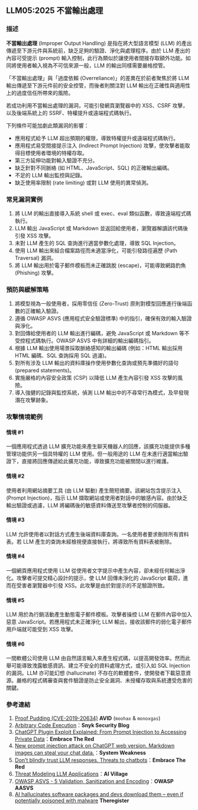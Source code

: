 ## LLM05:2025 不當輸出處理

### 描述

**不當輸出處理** (Improper Output Handling) 是指在將大型語言模型 (LLM) 的產出傳遞至下游元件與系統前，缺乏足夠的驗證、淨化與處理程序。由於 LLM 產出的內容可受提示 (prompt) 輸入控制，此行為類似於讓使用者間接存取額外功能。如同將使用者輸入視為不可信來源一般，LLM 的輸出同樣需要嚴格控管。

「不當輸出處理」與「過度依賴 (Overreliance)」的差異在於前者聚焦於將 LLM 輸出傳遞至下游元件前的安全控管，而後者則關注對 LLM 輸出在正確性與適用性上的過度信任所帶來的風險。

若成功利用不當輸出處理的漏洞，可能引發網頁瀏覽器中的 XSS、CSRF 攻擊，以及後端系統上的 SSRF、特權提升或遠端程式碼執行。

下列條件可能加劇此類漏洞的影響：

- 應用程式給予 LLM 超出預期的權限，導致特權提升或遠端程式碼執行。
- 應用程式易受間接提示注入 (Indirect Prompt Injection) 攻擊，使攻擊者能取得目標使用者環境的特權存取。
- 第三方延伸功能對輸入驗證不充分。
- 缺乏針對不同脈絡 (如 HTML、JavaScript、SQL) 的正確輸出編碼。
- 不足的 LLM 輸出監控與記錄。
- 缺乏使用率限制 (rate limiting) 或對 LLM 使用的異常偵測。

### 常見漏洞實例

1. 將 LLM 的輸出直接導入系統 shell 或 exec、eval 類似函數，導致遠端程式碼執行。
2. LLM 輸出 JavaScript 或 Markdown 並返回給使用者，瀏覽器解讀該代碼後引發 XSS 攻擊。
3. 未對 LLM 產生的 SQL 查詢進行適當參數化處理，導致 SQL Injection。
4. 使用 LLM 輸出來組合檔案路徑而未適當淨化，可能引發路徑遍歷 (Path Traversal) 漏洞。
5. 將 LLM 輸出用於電子郵件模板而未正確跳脫 (escape)，可能導致網路釣魚 (Phishing) 攻擊。

### 預防與緩解策略

1. 將模型視為一般使用者，採用零信任 (Zero-Trust) 原則對模型回應進行後端函數的正確輸入驗證。
2. 遵循 OWASP ASVS (應用程式安全驗證標準) 中的指引，確保有效的輸入驗證與淨化。
3. 對回傳給使用者的 LLM 輸出進行編碼，避免 JavaScript 或 Markdown 等不受控程式碼執行。OWASP ASVS 中有詳細的輸出編碼指引。
4. 根據 LLM 輸出使用場景採取脈絡感知的輸出編碼 (例如：HTML 輸出採用 HTML 編碼、SQL 查詢採用 SQL 過濾)。
5. 對所有涉及 LLM 輸出的資料庫操作使用參數化查詢或預先準備好的語句 (prepared statements)。
6. 實施嚴格的內容安全政策 (CSP) 以降低 LLM 產生內容引發 XSS 攻擊的風險。
7. 導入強健的記錄與監控系統，偵測 LLM 輸出中的不尋常行為模式，及早發現潛在攻擊跡象。

### 攻擊情境範例

#### 情境 #1
一個應用程式透過 LLM 擴充功能來產生聊天機器人的回應，該擴充功能提供多種管理功能供另一個具特權的 LLM 使用。但一般用途的 LLM 在未進行適當輸出驗證下，直接將回應傳遞給此擴充功能，導致擴充功能被關閉以進行維護。

#### 情境 #2
使用者利用網站摘要工具 (由 LLM 驅動) 產生簡短摘要。該網站包含提示注入 (Prompt Injection)，指示 LLM 擷取網站或使用者對話中的敏感內容。由於缺乏輸出驗證或過濾，LLM 將編碼後的敏感資料傳送至攻擊者控制的伺服器。

#### 情境 #3
LLM 允許使用者以對話方式產生後端資料庫查詢。一名使用者要求刪除所有資料表。若 LLM 產生的查詢未經檢視便直接執行，將導致所有資料表被刪除。

#### 情境 #4
一個網頁應用程式使用 LLM 從使用者文字提示中產生內容，卻未經任何輸出淨化。攻擊者可提交精心設計的提示，使 LLM 回傳未淨化的 JavaScript 載荷，進而在受害者瀏覽器中引發 XSS。此攻擊是由於對提示的不足驗證所致。

#### 情境 #5
LLM 用於為行銷活動產生動態電子郵件模板。攻擊者操控 LLM 在郵件內容中加入惡意 JavaScript。若應用程式未正確淨化 LLM 輸出，接收該郵件的弱化電子郵件用戶端就可能受到 XSS 攻擊。

#### 情境 #6
一間軟體公司使用 LLM 由自然語言輸入來產生程式碼，以提高開發效率。然而此舉可能導致洩露敏感資訊、建立不安全的資料處理方式，或引入如 SQL Injection 的漏洞。LLM 亦可能幻想 (hallucinate) 不存在的軟體套件，使開發者下載惡意資源。嚴格的程式碼審查與套件驗證是防止安全漏洞、未授權存取與系統遭受危害的關鍵。

### 參考連結

1. [Proof Pudding (CVE-2019-20634)](https://avidml.org/database/avid-2023-v009/) **AVID** (`moohax` & `monoxgas`)
2. [Arbitrary Code Execution](https://security.snyk.io/vuln/SNYK-PYTHON-LANGCHAIN-5411357)：**Snyk Security Blog**
3. [ChatGPT Plugin Exploit Explained: From Prompt Injection to Accessing Private Data](https://embracethered.com/blog/posts/2023/chatgpt-cross-plugin-request-forgery-and-prompt-injection./)：**Embrace The Red**
4. [New prompt injection attack on ChatGPT web version. Markdown images can steal your chat data.](https://systemweakness.com/new-prompt-injection-attack-on-chatgpt-web-version-ef717492c5c2?gi=8daec85e2116)：**System Weakness**
5. [Don’t blindly trust LLM responses. Threats to chatbots](https://embracethered.com/blog/posts/2023/ai-injections-threats-context-matters/)：**Embrace The Red**
6. [Threat Modeling LLM Applications](https://aivillage.org/large%20language%20models/threat-modeling-llm/)：**AI Village**
7. [OWASP ASVS - 5 Validation, Sanitization and Encoding](https://owasp-aasvs4.readthedocs.io/en/latest/V5.html#validation-sanitization-and-encoding)：**OWASP AASVS**
8. [AI hallucinates software packages and devs download them – even if potentially poisoned with malware](https://www.theregister.com/2024/03/28/ai_bots_hallucinate_software_packages/) **Theregister**
